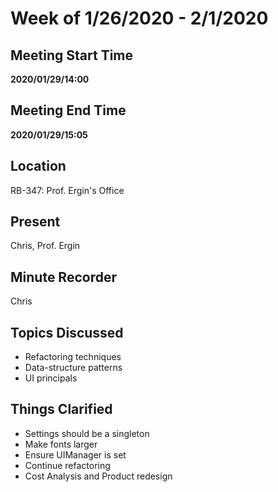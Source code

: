 # Week of 1/26/2020 - 2/1/2020

## Meeting Start Time

**2020/01/29/14:00**

## Meeting End Time

**2020/01/29/15:05**

## Location

RB-347: Prof. Ergin's Office

## Present

Chris, Prof. Ergin

## Minute Recorder

Chris

## Topics Discussed

* Refactoring techniques
* Data-structure patterns
* UI principals

## Things Clarified

* Settings should be a singleton
* Make fonts larger
* Ensure UIManager is set
* Continue refactoring
* Cost Analysis and Product redesign
